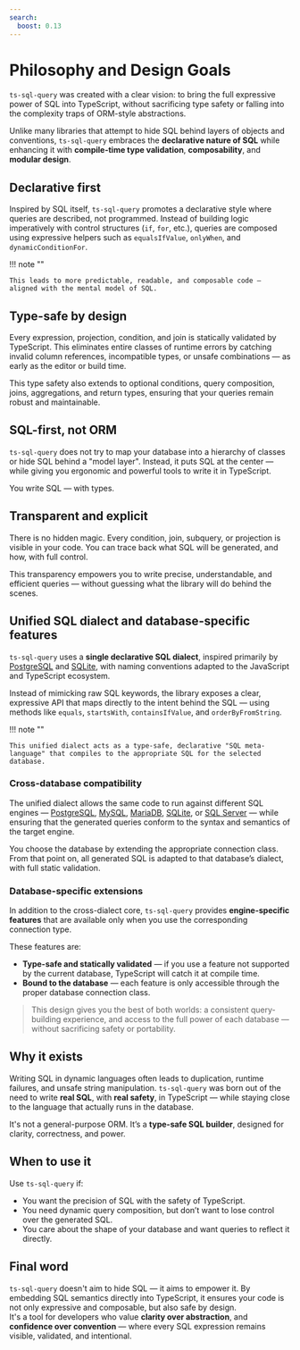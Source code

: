 ```yaml
---
search:
  boost: 0.13
---
```

# Philosophy and Design Goals

`ts-sql-query` was created with a clear vision: to bring the full expressive power of SQL into TypeScript, without sacrificing type safety or falling into the complexity traps of ORM-style abstractions.

Unlike many libraries that attempt to hide SQL behind layers of objects and conventions, `ts-sql-query` embraces the **declarative nature of SQL** while enhancing it with **compile-time type validation**, **composability**, and **modular design**.

## Declarative first

Inspired by SQL itself, `ts-sql-query` promotes a declarative style where queries are described, not programmed. Instead of building logic imperatively with control structures (`if`, `for`, etc.), queries are composed using expressive helpers such as `equalsIfValue`, `onlyWhen`, and `dynamicConditionFor`.

!!! note ""

    This leads to more predictable, readable, and composable code — aligned with the mental model of SQL.

## Type-safe by design

Every expression, projection, condition, and join is statically validated by TypeScript. This eliminates entire classes of runtime errors by catching invalid column references, incompatible types, or unsafe combinations — as early as the editor or build time.

This type safety also extends to optional conditions, query composition, joins, aggregations, and return types, ensuring that your queries remain robust and maintainable.

## SQL-first, not ORM

`ts-sql-query` does not try to map your database into a hierarchy of classes or hide SQL behind a "model layer". Instead, it puts SQL at the center — while giving you ergonomic and powerful tools to write it in TypeScript.

You write SQL — with types.

## Transparent and explicit

There is no hidden magic. Every condition, join, subquery, or projection is visible in your code. You can trace back what SQL will be generated, and how, with full control.

This transparency empowers you to write precise, understandable, and efficient queries — without guessing what the library will do behind the scenes.

## Unified SQL dialect and database-specific features

`ts-sql-query` uses a **single declarative SQL dialect**, inspired primarily by [PostgreSQL](../configuration/supported-databases/postgresql.md) and [SQLite](../configuration/supported-databases/sqlite.md), with naming conventions adapted to the JavaScript and TypeScript ecosystem.

Instead of mimicking raw SQL keywords, the library exposes a clear, expressive API that maps directly to the intent behind the SQL — using methods like `equals`, `startsWith`, `containsIfValue`, and `orderByFromString`.

!!! note ""

    This unified dialect acts as a type-safe, declarative "SQL meta-language" that compiles to the appropriate SQL for the selected database.

### Cross-database compatibility

The unified dialect allows the same code to run against different SQL engines — [PostgreSQL](../configuration/supported-databases/postgresql.md), [MySQL](../configuration/supported-databases/mysql.md), [MariaDB](../configuration/supported-databases/mariadb.md), [SQLite](../configuration/supported-databases/sqlite.md), or [SQL Server](../configuration/supported-databases/sqlserver.md) — while ensuring that the generated queries conform to the syntax and semantics of the target engine.

You choose the database by extending the appropriate connection class. From that point on, all generated SQL is adapted to that database’s dialect, with full static validation.

### Database-specific extensions

In addition to the cross-dialect core, `ts-sql-query` provides **engine-specific features** that are available only when you use the corresponding connection type.

These features are:

- **Type-safe and statically validated** — if you use a feature not supported by the current database, TypeScript will catch it at compile time.
- **Bound to the database** — each feature is only accessible through the proper database connection class.

> This design gives you the best of both worlds: a consistent query-building experience, and access to the full power of each database — without sacrificing safety or portability.

## Why it exists

Writing SQL in dynamic languages often leads to duplication, runtime failures, and unsafe string manipulation. `ts-sql-query` was born out of the need to write **real SQL**, with **real safety**, in TypeScript — while staying close to the language that actually runs in the database.

It's not a general-purpose ORM. It’s a **type-safe SQL builder**, designed for clarity, correctness, and power.

## When to use it

Use `ts-sql-query` if:

- You want the precision of SQL with the safety of TypeScript.
- You need dynamic query composition, but don’t want to lose control over the generated SQL.
- You care about the shape of your database and want queries to reflect it directly.

## Final word

`ts-sql-query` doesn't aim to hide SQL — it aims to empower it. By embedding SQL semantics directly into TypeScript, it ensures your code is not only expressive and composable, but also safe by design.  
It's a tool for developers who value **clarity over abstraction**, and **confidence over convention** — where every SQL expression remains visible, validated, and intentional.
